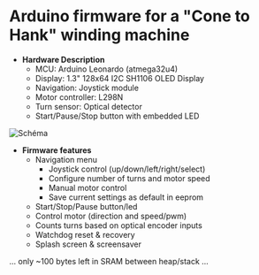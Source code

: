 Arduino firmware for a "Cone to Hank" winding machine
=======

- **Hardware Description**
  - MCU: Arduino Leonardo (atmega32u4)
  - Display: 1.3" 128x64 I2C SH1106 OLED Display
  - Navigation: Joystick module
  - Motor controller: L298N
  - Turn sensor: Optical detector 
  - Start/Pause/Stop button with embedded LED

![Schéma](https://github.com/jpcornil-git/Cone2Hank/assets/40644331/d0791cf7-6372-4a6b-af8f-459a7f5bfe44)

- **Firmware features**
  - Navigation menu
    - Joystick control (up/down/left/right/select)
    - Configure number of turns and motor speed
    - Manual motor control
    - Save current settings as default in eeprom
  - Start/Stop/Pause button/led
  - Control motor (direction and speed/pwm)
  - Counts turns based on optical encoder inputs
  - Watchdog reset & recovery
  - Splash screen & screensaver

... only ~100 bytes left in SRAM between heap/stack ...
